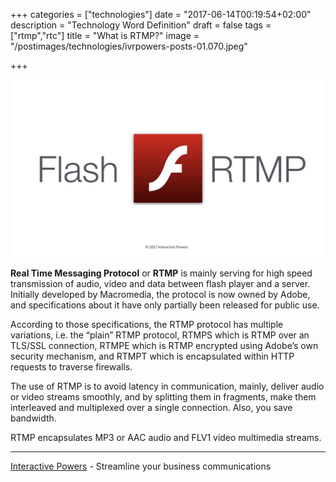+++
categories = ["technologies"]
date = "2017-06-14T00:19:54+02:00"
description = "Technology Word Definition"
draft = false
tags = ["rtmp","rtc"]
title = "What is RTMP?"
image = "/postimages/technologies/ivrpowers-posts-01.070.jpeg"

+++

![Lorem Ipsum](/postimages/technologies/ivrpowers-posts-01.070.jpeg)

**Real Time Messaging Protocol** or **RTMP** is mainly serving for high speed transmission of audio, video and data between flash player and a server. Initially developed by Macromedia, the protocol is now owned by Adobe, and specifications about it have only partially been released for public use.

According to those specifications, the RTMP protocol has multiple variations, i.e. the “plain” RTMP protocol, RTMPS which is RTMP over an TLS/SSL connection, RTMPE which is RTMP encrypted using Adobe’s own security mechanism, and RTMPT which is encapsulated within HTTP requests to traverse firewalls.

The use of RTMP is to avoid latency in communication, mainly, deliver audio or video streams smoothly, and by splitting them in fragments, make them interleaved and multiplexed over a single connection. Also, you save bandwidth.

RTMP encapsulates MP3 or AAC audio and FLV1 video multimedia streams.

---
[Interactive Powers](http://www.ivrpowers.com/) - Streamline your business communications
